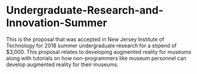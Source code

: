 # Undergraduate-Research-and-Innovation-Summer
This is the proposal that was accepted in New Jersey Institute of Technology for 2018 summer undergraduate research for a stipend of $3,000. This proposal relates to developing augmented reality for museums along with tutorials on how non-programmers like museum personnel can develop augmented reality for their museums.
